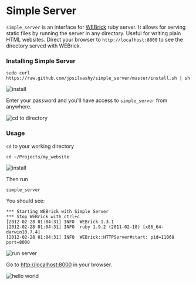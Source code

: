 # Simple Server

`simple_server` is an interface for [WEBrick](http://www.ruby-doc.org/stdlib-1.9.3/libdoc/webrick/rdoc/index.html) ruby server. It allows for serving static files by running the server in any directory. Useful for writing plain HTML websites. Direct your browser to `http://localhost:8000` to see the directory served with WEBrick.

### Installing Simple Server

    sudo curl https://raw.github.com/jpsilvashy/simple_server/master/install.sh | sh

![install](https://dl-web.dropbox.com/get/simple_server/installing.jpg?w=7e295f25 "Installing")

Enter your password and you'll have access to `simple_server` from anywhere.

![cd to directory](https://dl-web.dropbox.com/get/simple_server/cd_to_directory.jpg?w=248c6e1c "cd to directory")

### Usage

`cd` to your working directory

    cd ~/Projects/my_website

![install](https://dl-web.dropbox.com/get/simple_server/installing.jpg "Installing")

Then run

    simple_server

You should see:

    *** Starting WEBrick with Simple Server
    *** Stop WEBrick with ctrl+c
    [2012-02-28 01:04:31] INFO  WEBrick 1.3.1
    [2012-02-28 01:04:31] INFO  ruby 1.9.2 (2011-02-18) [x86_64-darwin10.7.4]
    [2012-02-28 01:04:31] INFO  WEBrick::HTTPServer#start: pid=11068 port=8000

![run server](https://dl-web.dropbox.com/get/simple_server/running_server.jpg?w=419e3ad3 "Run server")

Go to [http://localhost:8000](http://localhost:8000) in your browser.

![hello world](https://dl-web.dropbox.com/get/simple_server/hello_world.jpg?w=f4f5ec17 "Hello World")
